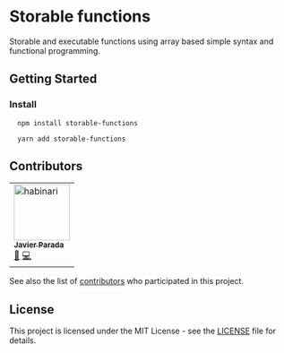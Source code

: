 # Storable functions

Storable and executable functions using array based simple syntax and functional programming.

## Getting Started

### Install

```Shell
  npm install storable-functions
```

```Shell
  yarn add storable-functions
```

## Contributors

<table cellspacing="0" cellpadding="1">
    <tr>
        <td>
            <a href="https://github.com/habinari"><img src="https://avatars3.githubusercontent.com/u/19194763?s=460&v=4"
                    width="100px;" height="100px;" alt="habinari" /><br /><sub><b>Javier Parada</b></sub></a>
                <br/>
                <a href="#" title="Ideas">🤔</a>
                <a href="#" title="Code">💻</a>
        </td>
    </tr>
</table>

See also the list of [contributors](https://github.com/habinari/storable-functions.js/contributors) who participated in this project.

## License

This project is licensed under the MIT License - see the [LICENSE]([LICENSE.md](https://github.com/habinari/storable-functions.js/blob/master/LICENSE)) file for details.


